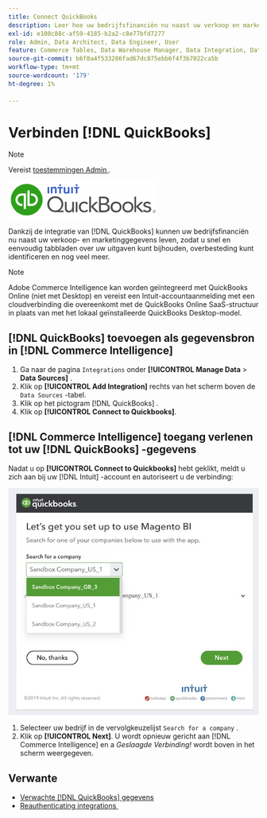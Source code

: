```yaml
---
title: Connect QuickBooks
description: Leer hoe uw bedrijfsfinanciën nu naast uw verkoop en marketing gegevens kunnen leven, die u toestaan om snel en gemakkelijk lusjes op uw uitgaven te houden, overbesteding, en meer te identificeren.
exl-id: e100c88c-af59-4185-b2a2-c8e77bfd7277
role: Admin, Data Architect, Data Engineer, User
feature: Commerce Tables, Data Warehouse Manager, Data Integration, Data Import/Export
source-git-commit: b6f8a4f533286fad67dc875ebb6f4f3b7022ca5b
workflow-type: tm+mt
source-wordcount: '179'
ht-degree: 1%

---
```


# Verbinden [!DNL QuickBooks]

>[!NOTE]
>
>Vereist [&#x200B; toestemmingen Admin &#x200B;](../../../administrator/user-management/user-management.md).

![&#x200B; Logo QuickBooks &#x200B;](../../../assets/Quickbooks.png)

Dankzij de integratie van [!DNL QuickBooks] kunnen uw bedrijfsfinanciën nu naast uw verkoop- en marketinggegevens leven, zodat u snel en eenvoudig tabbladen over uw uitgaven kunt bijhouden, overbesteding kunt identificeren en nog veel meer.

>[!NOTE]
>
>Adobe Commerce Intelligence kan worden geïntegreerd met QuickBooks Online (niet met Desktop) en vereist een Intuit-accountaanmelding met een cloudverbinding die overeenkomt met de QuickBooks Online SaaS-structuur in plaats van met het lokaal geïnstalleerde QuickBooks Desktop-model.

## [!DNL QuickBooks] toevoegen als gegevensbron in [!DNL Commerce Intelligence]

1. Ga naar de pagina `Integrations` onder **[!UICONTROL Manage Data** > **Data Sources]** .
1. Klik op **[!UICONTROL Add Integration]** rechts van het scherm boven de `Data Sources` -tabel.
1. Klik op het pictogram [!DNL QuickBooks] .
1. Klik op **[!UICONTROL Connect to Quickbooks]**.

## [!DNL Commerce Intelligence] toegang verlenen tot uw [!DNL QuickBooks] -gegevens

Nadat u op **[!UICONTROL Connect to Quickbooks]** hebt geklikt, meldt u zich aan bij uw [!DNL Intuit] -account en autoriseert u de verbinding:

![&#x200B; QuickBooks App Store integratiepagina &#x200B;](../../../assets/QuickBooks_App_Store_1.jpg)

1. Selecteer uw bedrijf in de vervolgkeuzelijst `Search for a company` .
1. Klik op **[!UICONTROL Next]**. U wordt opnieuw gericht aan [!DNL Commerce Intelligence] en a *Geslaagde Verbinding!* wordt boven in het scherm weergegeven.

## Verwante

* [Verwachte  [!DNL QuickBooks]  gegevens](../integrations/quickbooks-data.md)
* [&#x200B; Reauthenticating integrations &#x200B;](https://experienceleague.adobe.com/docs/commerce-knowledge-base/kb/how-to/mbi-reauthenticating-integrations.html?lang=nl-NL)
